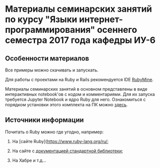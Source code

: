 # Материалы семинарских занятий по курсу "Языки интернет-программирования" осеннего семестра 2017 года кафедры ИУ-6

## Особенности материалов

Все примеры можно скачивать и запускать. 

Для работы с проектами на Ruby и Rails рекомендуется IDE [RubyMine](https://www.jetbrains.com/ruby/).

Материалы семинарских занятий в основном представлены в виде интерактивных notebook'ов с кодом и комментариями. Для их запуска требуется Jupyter Notebook и ядро Ruby для него. Ознакомиться с порядком установки этого комплекта на ПК можно [здесь](https://github.com/SciRuby/iruby).

## Источники информации

Почитать о Ruby можно где угодно, например:

1) На [сайте Ruby](https://www.ruby-lang.org/ru/;

2) На сайте с [документацией стандартной библиотеки](http://ruby-doc.org/);

3) На Хабре и т.д...